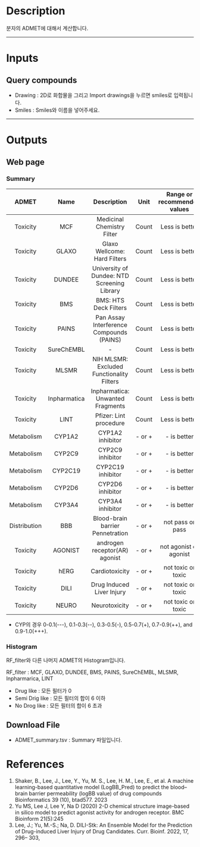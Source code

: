 # Description

분자의 ADMET에 대해서 계산합니다.

---

# Inputs
## Query compounds
- Drawing : 2D로 화합물을 그리고 Import drawings을 누르면 smiles로 입력됩니다.
- Smiles : Smiles와 이름을 넣어주세요.

---
# Outputs
## Web page
### Summary
|ADMET|Name|Description|Unit|Range or recommended values|
|:-:|:-:|:-:|:-:|:-:|
| Toxicity | MCF | Medicinal Chemistry Filter |Count|Less is better|
| Toxicity | GLAXO | Glaxo Wellcome: Hard Filters |Count|Less is better|
| Toxicity | DUNDEE | University of Dundee: NTD Screening Library |Count|Less is better|
| Toxicity | BMS | BMS: HTS Deck Filters|Count|Less is better|
| Toxicity | PAINS | Pan Assay Interference Compounds (PAINS) |Count|Less is better|
| Toxicity | SureChEMBL | - |Count|Less is better|
| Toxicity | MLSMR | NIH MLSMR: Excluded Functionality Filters |Count|Less is better|
| Toxicity | Inpharmatica | Inpharmatica: Unwanted Fragments |Count|Less is better|
| Toxicity | LINT | Pfizer: Lint procedure |Count|Less is better|
| Metabolism | CYP1A2 | CYP1A2 inhibitor | - or + |- is better|
| Metabolism | CYP2C9 | CYP2C9 inhibitor | - or + |- is better|
| Metabolism | CYP2C19 | CYP2C19 inhibitor | - or + |- is better|
| Metabolism | CYP2D6 | CYP2D6 inhibitor | - or + |- is better|
| Metabolism | CYP3A4 | CYP3A4 inhibitor | - or + |- is better|
|Distribution| BBB | Blood-brain barrier Pennetration | - or + |not pass or pass|
| Toxicity | AGONIST| androgen receptor(AR) agonist | - or +| not agonist or agonist|
| Toxicity| hERG | Cardiotoxicity|- or +| not toxic or toxic|
| Toxicity| DILI|Drug Induced Liver Injury|- or +|not toxic or toxic|
| Toxicity|NEURO|Neurotoxicity|- or +|not toxic or toxic|

- CYP의 경우 0-0.1(---), 0.1-0.3(--), 0.3-0.5(-), 0.5-0.7(+), 0.7-0.9(++), and 0.9-1.0(+++).

### Histogram
RF_filter와 다른 나머지 ADMET의 Histogram입니다.

RF_filter : MCF, GLAXO, DUNDEE, BMS, PAINS, SureChEMBL, MLSMR, Inpharmarica, LINT

- Drug like : 모든 필터가 0
- Semi Drig like : 모든 필터의 합이 6 이하
- No Drog like : 모든 필터의 합이 6 초과

## Download File
- ADMET_summary.tsv : Summary 파일입니다.


# References
1. Shaker, B., Lee, J., Lee, Y., Yu, M. S., Lee, H. M., Lee, E., et al. A machine learning-based quantitative model (LogBB_Pred) to predict the blood–brain barrier permeability (logBB value) of drug compounds Bioinformatics 39 (10), btad577. 2023
2. Yu MS, Lee J, Lee Y, Na D (2020) 2-D chemical structure image-based in silico model to predict agonist activity for androgen receptor. BMC Bioinform 21(5):245
3. Lee, J.; Yu, M.-S.; Na, D. DILI-Stk: An Ensemble Model for the Prediction of Drug-induced Liver Injury of Drug Candidates. Curr. Bioinf. 2022, 17, 296– 303,
